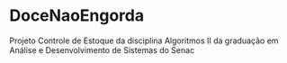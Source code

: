 # DoceNaoEngorda
 Projeto Controle de Estoque da disciplina Algoritmos II da graduação em Análise e Desenvolvimento de Sistemas do Senac
